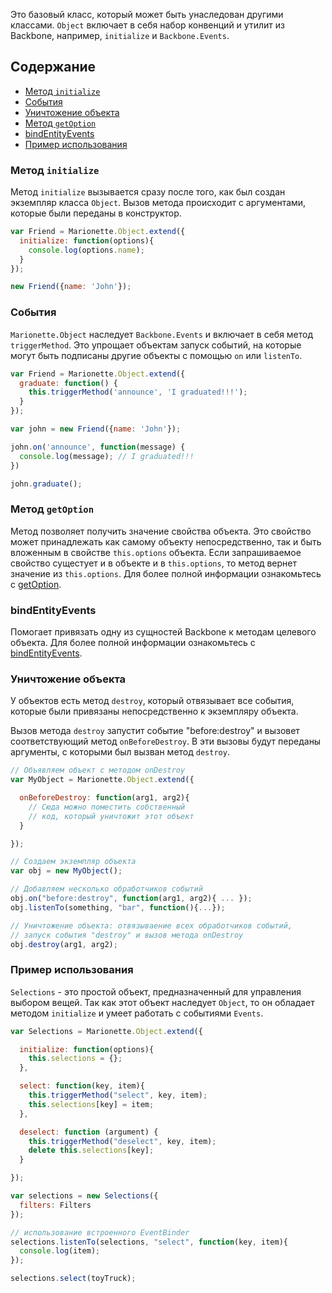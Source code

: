 Это базовый класс, который может быть унаследован другими классами. `Object` включает 
в себя набор конвенций и утилит из Backbone, например, `initialize` и `Backbone.Events`.

## Содержание

* [Метод `initialize`](#initialize)
* [События](#events)
* [Уничтожение объекта](#destroying-a-object)
* [Метод `getOption`](#getoption)
* [bindEntityEvents](#bindentityevents)
* [Пример использования](#basic-use)


### Метод `initialize`

Метод `initialize` вызывается сразу после того, как был создан экземпляр класса `Object`. 
Вызов метода происходит с аргументами, которые были переданы в конструктор.

```js
var Friend = Marionette.Object.extend({
  initialize: function(options){
    console.log(options.name);
  }
});

new Friend({name: 'John'});
```

### События

`Marionette.Object` наследует `Backbone.Events` и включает в себя метод `triggerMethod`.
Это упрощает объектам запуск событий, на которые могут быть подписаны другие объекты 
с помощью `on` или `listenTo`.

```js
var Friend = Marionette.Object.extend({
  graduate: function() {
    this.triggerMethod('announce', 'I graduated!!!');
  }
});

var john = new Friend({name: 'John'});

john.on('announce', function(message) {
  console.log(message); // I graduated!!!
})

john.graduate();
```

### Метод `getOption`

Метод позволяет получить значение свойства объекта. Это свойство может принадлежать как самому объекту непосредственно, так и 
быть вложенным в свойстве `this.options` объекта. Если запрашиваемое свойство сущестует и в объекте и в `this.options`, то метод вернет значение из `this.options`.
Для более полной информации ознакомьтесь с [getOption](../functions/).

### bindEntityEvents

Помогает привязать одну из сущностей Backbone к методам целевого объекта. Для более полной информации ознакомьтесь с [bindEntityEvents](../functions/).

### Уничтожение объекта

У объектов есть метод `destroy`, который отвязывает все события, которые были привязаны непосредственно к экземпляру объекта.

Вызов метода `destroy` запустит событие "before:destroy" и вызовет соответствующий метод `onBeforeDestroy`. 
В эти вызовы будут переданы аргументы, с которыми был вызван метод `destroy`.

```js
// Объявляем объект с методом onDestroy
var MyObject = Marionette.Object.extend({

  onBeforeDestroy: function(arg1, arg2){
    // Сюда можно поместить собственный 
    // код, который уничтожит этот объект
  }

});

// Создаем экземпляр объекта
var obj = new MyObject();

// Добавляем несколько обработчиков событий
obj.on("before:destroy", function(arg1, arg2){ ... });
obj.listenTo(something, "bar", function(){...});

// Уничтожение объекта: отвязываение всех обработчиков событий,
// запуск события "destroy" и вызов метода onDestroy
obj.destroy(arg1, arg2);
```

### Пример использования

`Selections` - это простой объект, предназначенный для управления выбором вещей.
Так как этот объект наследует `Object`, то он обладает методом `initialize` и умеет 
работать с событиями `Events`.

```js
var Selections = Marionette.Object.extend({

  initialize: function(options){
    this.selections = {};
  },

  select: function(key, item){
    this.triggerMethod("select", key, item);
    this.selections[key] = item;
  },

  deselect: function (argument) {
    this.triggerMethod("deselect", key, item);
    delete this.selections[key];
  }

});

var selections = new Selections({
  filters: Filters
});

// использование встроенного EventBinder
selections.listenTo(selections, "select", function(key, item){
  console.log(item);
});

selections.select(toyTruck);
```